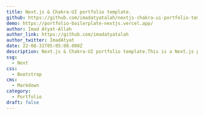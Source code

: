 ```yaml
---
title: Next.js & Chakra-UI portfolio template.
github: https://github.com/imadatyatalah/nextjs-chakra-ui-portfolio-template
demo: https://portfolio-boilerplate-nextjs.vercel.app/
author: Imad Atyat-Allah
author_link: https://github.com/imadatyatalah
author_twitter: ImadAtyat
date: 22-08-31T05:05:00.000Z
description: Next.js & Chakra-UI portfolio template.This is a Next.js project bootstrapped with create-next-app.
ssg:
  - Next
css:
  - Bootstrap
cms:
  - Markdown
category:
  - Portfolio
draft: false
---
```



